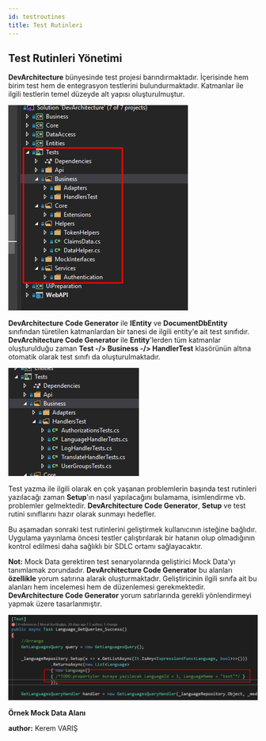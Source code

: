 ```yaml
---
id: testroutines
title: Test Rutinleri
---
```


## Test Rutinleri Yönetimi
**DevArchitecture** bünyesinde test projesi barındırmaktadır.
İçerisinde hem birim test hem de entegrasyon testlerini
bulundurmaktadır. Katmanlar ile ilgili testlerin temel düzeyde alt
yapısı oluşturulmuştur.

![](./../../../../media/image99.png)

**DevArchitecture Code Generator** ile **IEntity** ve
**DocumentDbEntity** sınıfından türetilen katmanlardan bir tanesi de
ilgili entity'e ait test sınıfıdır. **DevArchitecture Code
Generator** ile **Entity**'lerden tüm katmanlar oluşturulduğu zaman **Test
-/> Business -/> HandlerTest** klasörünün altına otomatik olarak test sınıfı da
oluşturulmaktadır.

![](./../../../../media/image100.png)

Test yazma ile ilgili olarak en çok yaşanan problemlerin başında test rutinleri yazılacağı zaman
**Setup**'ın nasıl yapılacağını bulamama, isimlendirme vb. problemler gelmektedir.
**DevArchitecture Code Generator**, **Setup** ve test rutini
sınıflarını hazır olarak sunmayı hedefler.

Bu aşamadan sonraki test rutinlerini geliştirmek kullanıcının isteğine
bağlıdır. Uygulama yayınlama öncesi testler çalıştırılarak bir hatanın
olup olmadığının kontrol edilmesi daha sağlıklı bir SDLC ortamı
sağlayacaktır.

**Not:** Mock Data gerektiren test senaryolarında geliştirici Mock
Data'yı tanımlamak zorundadır. **DevArchitecture Code Generator** bu
alanları **özellikle** yorum satırına alarak oluşturmaktadır.
Geliştiricinin ilgili sınıfa ait bu alanları hem incelemesi hem de
düzenlemesi gerekmektedir. **DevArchitecture Code Generator** yorum satırlarında gerekli yönlendirmeyi yapmak üzere tasarlanmıştır.

![](./../../../../media/image101.png)

**Örnek Mock Data Alanı**

**author:** Kerem VARIŞ